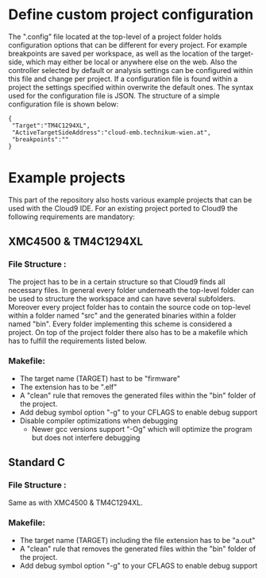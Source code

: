 # Define custom project configuration

The ".config" file located at the top-level of a project folder holds configuration options that can be different for every project. For example breakpoints are saved per workspace, as well as the location of the target-side, which may either be local or anywhere else on the web. Also the controller selected by default or analysis settings can be configured within this file and change per project. If a configuration file is found within a project the settings specified within overwrite the default ones. The syntax used for the configuration file is JSON. The structure of a simple configuration file is shown below:

    {
     "Target":"TM4C1294XL",
     "ActiveTargetSideAddress":"cloud-emb.technikum-wien.at",
     "breakpoints":""
    }

# Example projects

This part of the repository also hosts various example projects that can be used with the Cloud9 IDE. For an existing project ported to Cloud9 the following requirements are mandatory:

## XMC4500 & TM4C1294XL

### File Structure :

The project has to be in a certain structure so that Cloud9 finds all necessary files. In general every folder underneath the top-level folder can be used to structure the workspace and can have several subfolders. Moreover every project folder has to contain the source code on top-level within a folder named "src" and the generated binaries within a folder named "bin". Every folder implementing this scheme is considered a project. On top of the project folder there also has to be a makefile which has to fulfill the requirements listed below.

### Makefile:

  * The target name (TARGET) hast to be "firmware"
  * The extension has to be ".elf"
  * A "clean" rule that removes the generated files within the "bin" folder of the project.
  * Add debug symbol option "-g" to your CFLAGS to enable debug support
  * Disable compiler optimizations when debugging
      * Newer gcc versions support "-Og" which will optimize the program but does not interfere debugging

## Standard C

### File Structure :

Same as with XMC4500 & TM4C1294XL.

### Makefile:

  * The target name (TARGET) including the file extension has to be "a.out"
  * A "clean" rule that removes the generated files within the "bin" folder of the project.
  * Add debug symbol option "-g" to your CFLAGS to enable debug support

